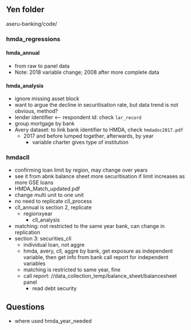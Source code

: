## Yen folder
aseru-banking/code/

### hmda_regressions
#### hmda_annual
- from raw to panel data
- Note: 2018 variable change; 2008 after more complete data
#### hmda_analysis 
- ignore missing asset block
- want to argue the decline in securitisation rate, but data trend is not obvious, method?
- lender identifier <-- respondent id: check `lar_record`
- group mortgage by bank
- Avery dataset: to link bank identifier to HMDA, check `hmdadoc2017.pdf`
  - 2017 and before lumped together, afterwards, by year 
    - variable charter gives type of institution


### hmdacll
- confirming loan limit by region, may change over years
- see it from abnk balance sheet more securitisation if limit increases as more GSE loans 
- HMDA_Match_updated.pdf
- change multi unit to one unit
- no need to replicate cll_process
- cll_annual is section 2, replicate
    - regionxyear
      - cll_analysis
- matching: not restricted to the same year bank, can change in replication
- section 3: securities_cll
  - individual loan, not aggre
  - hmda, avery, cll, aggre by bank, get exposure as independent variable, then get info from bank call report for independent variables
  - matching is restricted to same year, fine
  - call report: //data_collection_temp/balance_sheet/balancesheet panel
      - read debt security 

 ## Questions 
 - where used hmda_year_needed

